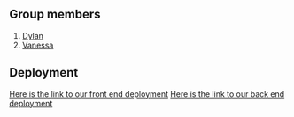 ## Group members

1. [Dylan](https://github.com/DylanLovell93)
2. [Vanessa](https://github.com/vanessaconti)

## Deployment

[Here is the link to our front end deployment](https://snackalong-vd.netlify.app)
[Here is the link to our back end deployment](https://snackalong-backend-2.herokuapp.com)
